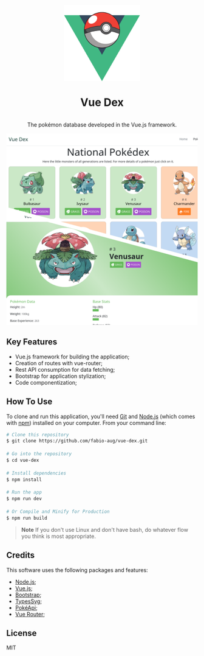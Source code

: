 
<div style="display: flex !important; flex-direction: column !important; align-items: center !important;">
  <img src="./src/assets/docs/logo.png" alt="Markdownify" width="200">
  <h1 style="width: 100% !important; text-align: center !important;">
    Vue Dex
  </h1>
</div>

<p style="text-align: center;">The pokémon database developed in the Vue.js framework.</p>

![screenshot](./src/assets/docs/app.png)

## Key Features

- Vue.js framework for building the application;
- Creation of routes with vue-router;
- Rest API consumption for data fetching;
- Bootstrap for application stylization;
- Code componentization;

## How To Use

To clone and run this application, you'll need [Git](https://git-scm.com) and [Node.js](https://nodejs.org/en/download/) (which comes with [npm](http://npmjs.com)) installed on your computer. From your command line:

```bash
# Clone this repository
$ git clone https://github.com/fabio-aug/vue-dex.git

# Go into the repository
$ cd vue-dex

# Install dependencies
$ npm install

# Run the app
$ npm run dev

# Or Compile and Minify for Production
$ npm run build
```

> **Note**
> If you don't use Linux and don't have bash, do whatever flow you think is most appropriate.

## Credits

This software uses the following packages and features:

- [Node.js](https://nodejs.org/);
- [Vue.js](https://vuejs.org/);
- [Bootstrap](https://getbootstrap.com/);
- [TypesSvg](https://github.com/duiker101/pokemon-type-svg-icons);
- [PokéApi](https://pokeapi.co/);
- [Vue Router](https://router.vuejs.org/);

## License

MIT
